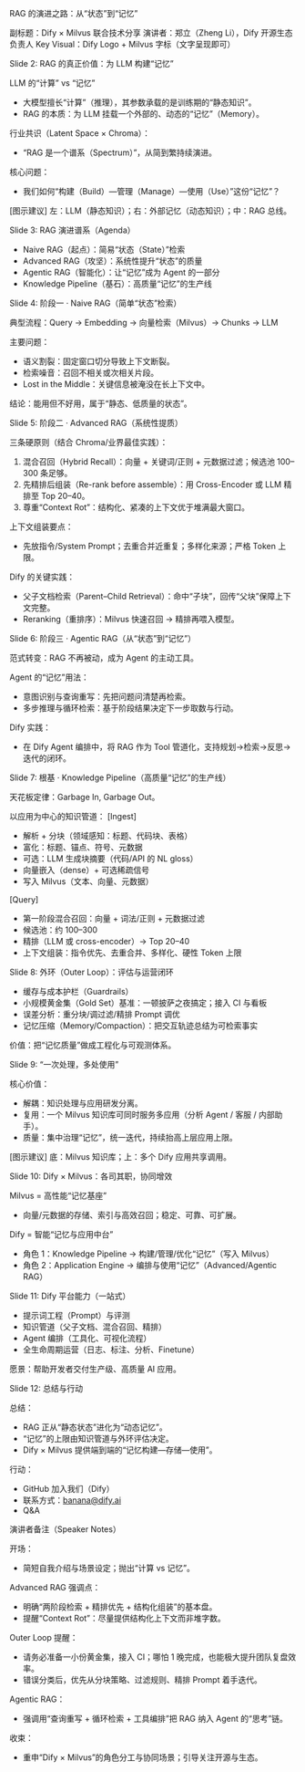 RAG 的演进之路：从“状态”到“记忆”

副标题：Dify × Milvus 联合技术分享
演讲者：郑立（Zheng Li），Dify 开源生态负责人
Key Visual：Dify Logo + Milvus 字标（文字呈现即可）

Slide 2: RAG 的真正价值：为 LLM 构建“记忆”

LLM 的“计算” vs “记忆”
- 大模型擅长“计算”（推理），其参数承载的是训练期的“静态知识”。
- RAG 的本质：为 LLM 挂载一个外部的、动态的“记忆”（Memory）。

行业共识（Latent Space × Chroma）：
- “RAG 是一个谱系（Spectrum）”，从简到繁持续演进。

核心问题：
- 我们如何“构建（Build）—管理（Manage）—使用（Use）”这份“记忆”？

[图示建议] 左：LLM（静态知识）；右：外部记忆（动态知识）；中：RAG 总线。

Slide 3: RAG 演进谱系（Agenda）

- Naive RAG（起点）：简易“状态（State）”检索
- Advanced RAG（攻坚）：系统性提升“状态”的质量
- Agentic RAG（智能化）：让“记忆”成为 Agent 的一部分
- Knowledge Pipeline（基石）：高质量“记忆”的生产线

Slide 4: 阶段一 · Naive RAG（简单“状态”检索）

典型流程：Query → Embedding → 向量检索（Milvus）→ Chunks → LLM

主要问题：
- 语义割裂：固定窗口切分导致上下文断裂。
- 检索噪音：召回不相关或次相关片段。
- Lost in the Middle：关键信息被淹没在长上下文中。

结论：能用但不好用，属于“静态、低质量的状态”。

Slide 5: 阶段二 · Advanced RAG（系统性提质）

三条硬原则（结合 Chroma/业界最佳实践）：
1) 混合召回（Hybrid Recall）：向量 + 关键词/正则 + 元数据过滤；候选池 100–300 条足够。
2) 先精排后组装（Re-rank before assemble）：用 Cross-Encoder 或 LLM 精排至 Top 20–40。
3) 尊重“Context Rot”：结构化、紧凑的上下文优于堆满最大窗口。

上下文组装要点：
- 先放指令/System Prompt；去重合并近重复；多样化来源；严格 Token 上限。

Dify 的关键实践：
- 父子文档检索（Parent–Child Retrieval）：命中“子块”，回传“父块”保障上下文完整。
- Reranking（重排序）：Milvus 快速召回 → 精排再喂入模型。

Slide 6: 阶段三 · Agentic RAG（从“状态”到“记忆”）

范式转变：RAG 不再被动，成为 Agent 的主动工具。

Agent 的“记忆”用法：
- 意图识别与查询重写：先把问题问清楚再检索。
- 多步推理与循环检索：基于阶段结果决定下一步取数与行动。

Dify 实践：
- 在 Dify Agent 编排中，将 RAG 作为 Tool 管道化，支持规划→检索→反思→迭代的闭环。

Slide 7: 根基 · Knowledge Pipeline（高质量“记忆”的生产线）

天花板定律：Garbage In, Garbage Out。

以应用为中心的知识管道：
[Ingest]
- 解析 + 分块（领域感知：标题、代码块、表格）
- 富化：标题、锚点、符号、元数据
- 可选：LLM 生成块摘要（代码/API 的 NL gloss）
- 向量嵌入（dense）+ 可选稀疏信号
- 写入 Milvus（文本、向量、元数据）

[Query]
- 第一阶段混合召回：向量 + 词法/正则 + 元数据过滤
- 候选池：约 100–300
- 精排（LLM 或 cross-encoder）→ Top 20–40
- 上下文组装：指令优先、去重合并、多样化、硬性 Token 上限

Slide 8: 外环（Outer Loop）：评估与运营闭环

- 缓存与成本护栏（Guardrails）
- 小规模黄金集（Gold Set）基准：一顿披萨之夜搞定；接入 CI 与看板
- 误差分析：重分块/调过滤/精排 Prompt 调优
- 记忆压缩（Memory/Compaction）：把交互轨迹总结为可检索事实

价值：把“记忆质量”做成工程化与可观测体系。

Slide 9: “一次处理，多处使用”

核心价值：
- 解耦：知识处理与应用研发分离。
- 复用：一个 Milvus 知识库可同时服务多应用（分析 Agent / 客服 / 内部助手）。
- 质量：集中治理“记忆”，统一迭代，持续抬高上层应用上限。

[图示建议] 底：Milvus 知识库；上：多个 Dify 应用共享调用。

Slide 10: Dify × Milvus：各司其职，协同增效

Milvus = 高性能“记忆基座”
- 向量/元数据的存储、索引与高效召回；稳定、可靠、可扩展。

Dify = 智能“记忆与应用中台”
- 角色 1：Knowledge Pipeline → 构建/管理/优化“记忆”（写入 Milvus）
- 角色 2：Application Engine → 编排与使用“记忆”（Advanced/Agentic RAG）

Slide 11: Dify 平台能力（一站式）

- 提示词工程（Prompt）与评测
- 知识管道（父子文档、混合召回、精排）
- Agent 编排（工具化、可视化流程）
- 全生命周期运营（日志、标注、分析、Finetune）

愿景：帮助开发者交付生产级、高质量 AI 应用。

Slide 12: 总结与行动

总结：
- RAG 正从“静态状态”进化为“动态记忆”。
- “记忆”的上限由知识管道与外环评估决定。
- Dify × Milvus 提供端到端的“记忆构建—存储—使用”。

行动：
- GitHub 加入我们（Dify）
- 联系方式：banana@dify.ai
- Q&A

演讲者备注（Speaker Notes）

开场：
- 简短自我介绍与场景设定；抛出“计算 vs 记忆”。

Advanced RAG 强调点：
- 明确“两阶段检索 + 精排优先 + 结构化组装”的基本盘。
- 提醒“Context Rot”：尽量提供结构化上下文而非堆字数。

Outer Loop 提醒：
- 请务必准备一小份黄金集，接入 CI；哪怕 1 晚完成，也能极大提升团队复盘效率。
- 错误分类后，优先从分块策略、过滤规则、精排 Prompt 着手迭代。

Agentic RAG：
- 强调用“查询重写 + 循环检索 + 工具编排”把 RAG 纳入 Agent 的“思考”链。

收束：
- 重申“Dify × Milvus”的角色分工与协同场景；引导关注开源与生态。
